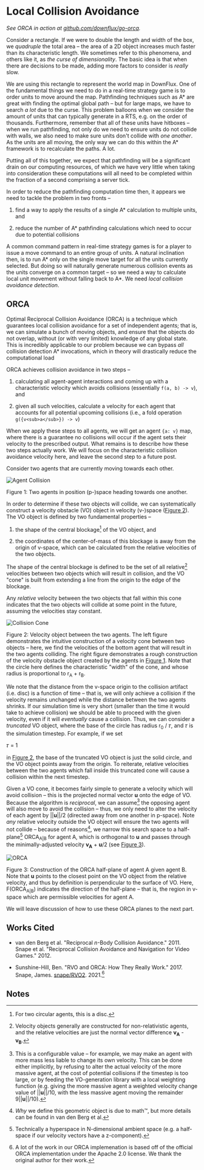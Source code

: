 # Local Collision Avoidance

*See ORCA in action at
[github.com/downflux/go-orca](http://github.com/downflux/go-orca).*

Consider a rectangle. If we were to double the length and width of the box, we
_quadruple_ the total area – the area of a 2D object increases much faster than
its characteristic length. We sometimes refer to this phenomena, and others like
it, as _the curse of dimensionality_. The basic idea is that when there are
decisions to be made, adding more factors to consider is _really_ slow.

We are using this rectangle to represent the world map in DownFlux. One of the
fundamental things we need to do in a real-time strategy game is to order units
to move around the map. Pathfinding techniques such as A\* are great with
finding the optimal global path – but for large maps, we have to search _a lot_
due to the curse. This problem balloons when we consider the amount of units
that can typically generate in a RTS, e.g. on the order of thousands.
Furthermore, remember that all of these units have hitboxes – when we run
pathfinding, not only do we need to ensure units do not collide with walls, we
also need to make sure units don't collide with _one another_. As the units are
all moving, the only way we can do this within the A\* framework is to
recalculate the paths. A lot.

Putting all of this together, we expect that pathfinding will be a significant
drain on our computing resources, of which we have very little when taking into
consideration these computations will all need to be completed within the
fraction of a second comprising a server tick.

In order to reduce the pathfinding computation time then, it appears we need to
tackle the problem in two fronts –

1. find a way to apply the results of a single A\* calculation to multiple
units, and

2. reduce the number of A\* pathfinding calculations which need to occur due to
potential collisions

A common command pattern in real-time strategy games is for a player to issue a
move command to an entire group of units. A natural inclination then, is to run
A\* only on the single move target for all the units currently selected. But
doing so will naturally generate numerous collision events as the units converge
on a common target – so we need a way to calculate local unit movement without
falling back to A\*. We need _local collision avoidance detection_.

## ORCA

Optimal Reciprocal Collision Avoidance (ORCA) is a technique which guarantees
local collision avoidance for a set of independent agents; that is, we can
simulate a bunch of moving objects, and ensure that the objects do not overlap,
without (or with very limited) knowledge of any global state. This is incredibly
applicable to our problem because we can bypass _all_ collision detection A\*
invocations, which in theory will drastically reduce the computational load

ORCA achieves collision avoidance in two steps –


1. calculating all agent-agent interactions and coming up with a characteristic
velocity which avoids collisions (essentially `f(a, b) -> v`), and

2. given all such velocities, calculate a velocity for each agent that accounts
for all potential upcoming collisions (i.e., a fold operation
`g({v<sub>a</sub>}) -> v`)

When we apply these steps to all agents, we will get an agent `{a: v}` map,
where there is a guarantee no collisions will occur if the agent sets their
velocity to the prescribed output. What remains is to describe how these two
steps actually work. We will focus on the characteristic collision avoidance
velocity here, and leave the second step to a future post.

Consider two agents that are currently moving towards each other.

<a name="figure-1"></a>![Agent Collision](assets/orca_vo_agent_collision.png)

Figure 1: Two agents in position (p-)space heading towards one another.

In order to determine if these two objects will collide, we can systematically
construct a velocity obstacle (VO) object in velocity (v-)space ([Figure
2](#figure-2)). The VO object is defined by two fundamental properties –


1. the shape of the central blockage[^1] of the VO object, and

2. the coordinates of the center-of-mass of this blockage is away from the
origin of v-space, which can be calculated from the relative velocities of the
two objects.

The shape of the central blockage is defined to be the set of all relative[^2]
velocities between two objects which will result in collision, and the VO "cone"
is built from extending a line from the origin to the edge of the blockage.

Any _relative_ velocity between the two objects that fall within this cone
indicates that the two objects will collide at some point in the future,
assuming the velocities stay constant.

<a name="figure-2"></a>![Collision Cone](assets/orca_vo_collision_cone.png)

Figure 2: Velocity object between the two agents. The left figure demonstrates
the intuitive construction of a velocity cone between two objects – here, we
find the velocities of the bottom agent that will result in the two agents
colliding. The right figure demonstrates a rough construction of the velocity
obstacle object created by the agents in [Figure 1](#figure-1). Note that the
circle here defines the characteristic "width" of the cone, and whose radius is
proportional to r<sub>A</sub> + r<sub>B</sub>.

We note that the distance from the v-space origin to the collision artifact
(i.e. disc) is a function of time – that is, we will only achieve a collision if
the velocity remains unchanged while the distance between the two agents
shrinks. If our simulation time is very short (smaller than the time it would
take to achieve collision) we should be able to proceed with the given velocity,
even if it will _eventually_ cause a collision. Thus, we can consider a
_truncated_ VO object, where the base of the circle has radius r<sub>0</sub> /
𝜏, and 𝜏 is the simulation timestep. For example, if we set

𝜏 = 1

in [Figure 2](#figure-2), the base of the truncated VO object is just the solid
circle, and the VO object points away from the origin. To reiterate, relative
velocities between the two agents which fall inside this truncated cone will
cause a collision within the next timestep.

Given a VO cone, it becomes fairly simple to generate a velocity which will
avoid collision – this is the projected normal vector **u** onto the edge of VO.
Because the algorithm is _reciprocal_, we can assume[^3] the opposing agent will
also move to avoid the collision – thus, we only need to alter the velocity of
each agent by ||**u**||/2 (directed away from one another in p-space). Note
_any_ relative velocity outside the VO object will ensure the two agents will
not collide – because of reasons[^4], we narrow this search space to a
half-plane[^5] ORCA<sub>A|B</sub> for agent A, which is orthogonal to **u** and
passes through the minimally-adjusted velocity **v<sub>A</sub>** + **u**/2 (see
[Figure 3](#figure-3)).

<a name="figure-3"></a>![ORCA](assets/orca_vo_orca.png)

Figure 3: Construction of the ORCA half-plane of agent A given agent B. Note
that **u** points to the closest point on the VO object from the relative
velocity, and thus by definition is perpendicular to the surface of VO. Here,
F(ORCA<sub>A|B</sub>) indicates the direction of the half-plane – that is, the
region in v-space which are permissible velocities for agent A.

We will leave discussion of how to use these ORCA planes to the next part.

## Works Cited

* van den Berg et al. "Reciprocal _n_-Body Collision Avoidance." 2011.  Snape et
  al. "Reciprocal Collision Avoidance and Navigation for Video Games." 2012.

* Sunshine-Hill, Ben. "RVO and ORCA: How They Really Work." 2017.  Snape, James.
  [snape/RVO2](https://github.com/snape/RVO2). 2021.[^6]

## Notes

[^1]: For two circular agents, this is a disc.

[^2]: Velocity objects generally are constructed for non-relativistic agents,
    and the relative velocities are just the normal vector difference
    **v<sub>A</sub>** - **v<sub>B</sub>**.

[^3]: This is a configurable value – for example, we may make an agent with more
    mass less liable to change its own velocity. This can be done either
    implicitly, by refusing to alter the actual velocity of the more massive
    agent, at the cost of potential collisions if the timestep is too large, or
    by feeding the VO-generation library with a local weighting function (e.g.
    giving the more massive agent a weighted velocity change value of
    ||**u**||/10, with the less massive agent moving the remainder
    9||**u**||/10).

[^4]: _Why_ we define this geometric object is due to math™, but more details
    can be found in van den Berg et al.

[^5]: Technically a hyperspace in N-dimensional ambient space (e.g. a half-space
    if our velocity vectors have a z-component).

[^6]: A lot of the work in our ORCA implemenation is based off of the official
    ORCA implementation under the Apache 2.0 license. We thank the original author
    for their work.
